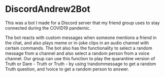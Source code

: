 # DiscordAndrew2Bot

This was a bot I made for a Discord server that my friend group uses to stay connected during the COVID19 pandemic.

The bot reacts with custom messages when someone mentions a friend in the chat, and also plays meme or in-joke clips in an audio channel with certain commands.
The bot also has the functionality to select a random message from a channel and also select a random person from a voice channel.
Our group can use this function to play the quarantine version of Truth or Dare - Truth or Truth - by using !randommessage to get a random Truth question, and !voice to get a random person to answer. 
